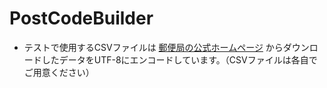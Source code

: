 # PostCodeBuilder
 
- テストで使用するCSVファイルは [郵便局の公式ホームページ](https://www.post.japanpost.jp/zipcode/download.html) からダウンロードしたデータをUTF-8にエンコードしています。（CSVファイルは各自でご用意ください）
